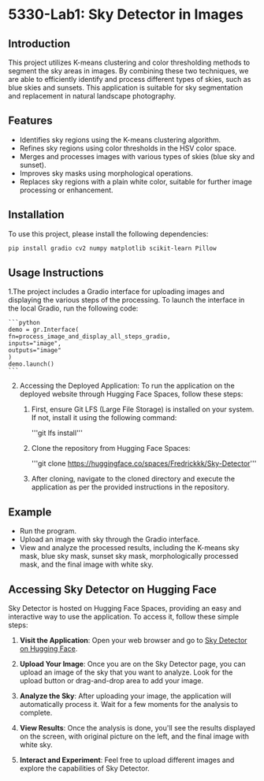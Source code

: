 # 5330-Lab1: Sky Detector in Images

## Introduction
This project utilizes K-means clustering and color thresholding methods to segment the sky areas in images. By combining these two techniques, we are able to efficiently identify and process different types of skies, such as blue skies and sunsets. This application is suitable for sky segmentation and replacement in natural landscape photography.

## Features
- Identifies sky regions using the K-means clustering algorithm.
- Refines sky regions using color thresholds in the HSV color space.
- Merges and processes images with various types of skies (blue sky and sunset).
- Improves sky masks using morphological operations.
- Replaces sky regions with a plain white color, suitable for further image processing or enhancement.

## Installation
To use this project, please install the following dependencies:

```bash
pip install gradio cv2 numpy matplotlib scikit-learn Pillow
```

## Usage Instructions
1.The project includes a Gradio interface for uploading images and displaying the various steps of the processing. To launch the interface in the local Gradio, run the following code:

    ```python
    demo = gr.Interface(
    fn=process_image_and_display_all_steps_gradio,
    inputs="image",
    outputs="image"
    )
    demo.launch()
    ```
2. Accessing the Deployed Application:
    To run the application on the deployed website through Hugging Face Spaces, follow these steps:
    1. First, ensure Git LFS (Large File Storage) is installed on your system. If not, install it using the following command:
   
        '''git lfs install'''
    2. Clone the repository from Hugging Face Spaces:
    
        '''git clone https://huggingface.co/spaces/Fredrickkk/Sky-Detector'''
        
    3. After cloning, navigate to the cloned directory and execute the application as per the provided instructions in the repository.    


## Example
- Run the program.
- Upload an image with sky through the Gradio interface.
- View and analyze the processed results, including the K-means sky mask, blue sky mask, sunset sky mask, morphologically processed mask, and the final image with white sky.


## Accessing Sky Detector on Hugging Face

Sky Detector is hosted on Hugging Face Spaces, providing an easy and interactive way to use the application. To access it, follow these simple steps:

1. **Visit the Application**: Open your web browser and go to [Sky Detector on Hugging Face](https://huggingface.co/spaces/Fredrickkk/Sky-Detector).

2. **Upload Your Image**: Once you are on the Sky Detector page, you can upload an image of the sky that you want to analyze. Look for the upload button or drag-and-drop area to add your image.

3. **Analyze the Sky**: After uploading your image, the application will automatically process it. Wait for a few moments for the analysis to complete.

4. **View Results**: Once the analysis is done, you'll see the results displayed on the screen, with original picture on the left, and the final image with white sky.

5. **Interact and Experiment**: Feel free to upload different images and explore the capabilities of Sky Detector.

